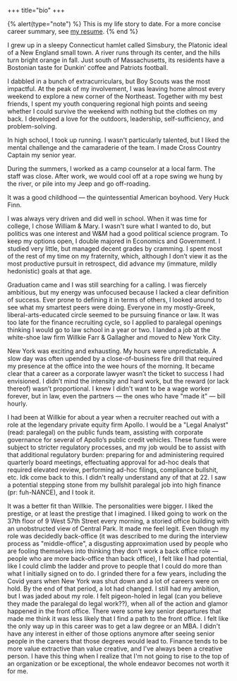 +++
title="bio"
+++

{% alert(type="note") %}
This is my life story to date. For a more concise career summary, see <a href="/Eric%20Barch%20Resume.pdf">my resume</a>.
{% end %}

I grew up in a sleepy Connecticut hamlet called Simsbury, the Platonic ideal of a New England small town. A river runs through its center, and the hills turn bright orange in fall. Just south of Massachusetts, its residents have a Bostonian taste for Dunkin’ coffee and Patriots football.

I dabbled in a bunch of extracurriculars, but Boy Scouts was the most impactful. At the peak of my involvement, I was leaving home almost every weekend to explore a new corner of the Northeast. Together with my best friends, I spent my youth conquering regional high points and seeing whether I could survive the weekend with nothing but the clothes on my back. I developed a love for the outdoors, leadership, self-sufficiency, and problem-solving.

In high school, I took up running. I wasn't particularly talented, but I liked the mental challenge and the camaraderie of the team. I made Cross Country Captain my senior year.

During the summers, I worked as a camp counselor at a local farm. The staff was close. After work, we would cool off at a rope swing we hung by the river, or pile into my Jeep and go off-roading.

It was a good childhood — the quintessential American boyhood. Very Huck Finn.

I was always very driven and did well in school. When it was time for college, I chose William & Mary. I wasn't sure what I wanted to do, but politics was one interest and W&M had a good political science program. To keep my options open, I double majored in Economics and Government. I studied very little, but managed decent grades by cramming. I spent most of the rest of my time on my fraternity, which, although I don’t view it as the most productive pursuit in retrospect, did advance my (immature, mildly hedonistic) goals at that age.

Graduation came and I was still searching for a calling. I was fiercely ambitious, but my energy was unfocused because I lacked a clear definition of success. Ever prone to defining it in terms of others, I looked around to see what my smartest peers were doing. Everyone in my mostly-Greek, liberal-arts-educated circle seemed to be pursuing finance or law. It was too late for the finance recruiting cycle, so I applied to paralegal openings thinking I would go to law school in a year or two. I landed a job at the white-shoe law firm Willkie Farr & Gallagher and moved to New York City.

New York was exciting and exhausting. My hours were unpredictable. A slow day was often upended by a close-of-business fire drill that required my presence at the office into the wee hours of the morning. It became clear that a career as a corporate lawyer wasn’t the ticket to success I had envisioned. I didn’t mind the intensity and hard work, but the reward (or lack thereof) wasn’t proportional. I knew I didn't want to be a wage worker forever, but in law, even the partners — the ones who have "made it" — bill hourly.

I had been at Willkie for about a year when a recruiter reached out with a role at the legendary private equity firm Apollo. I would be a "Legal Analyst" (read: paralegal) on the public funds team, assisting with corporate governance for several of Apollo’s public credit vehicles. These funds were subject to stricter regulatory processes, and my job would be to assist with that additional regulatory burden: preparing for and administering required quarterly board meetings, effectuating approval for ad-hoc deals that required elevated review, performing ad-hoc filings, compliance bullshit, etc. Idk come back to this. I didn't really understand any of that at 22. I saw a potential stepping stone from my bullshit paralegal job into high finance  (pr: fuh-NANCE), and I took it.

It was a better fit than Willkie. The personalities were bigger. I liked the prestige, or at least the prestige that I imagined. I liked going to work on the 37th floor of 9 West 57th Street every morning, a storied office building with an unobstructed view of Central Park. It made me feel legit. Even though my role was decidedly back-office (it was described to me during the interview process as "middle-office", a disgusting approximation used by people who are fooling themselves into thinking they don't work a back office role — people who are more back-office than back office), I felt like I had potential, like I could climb the ladder and prove to people that I could do more than what I initially signed on to do. I grinded there for a few years, including the Covid years when New York was shut down and a lot of careers were on hold. By the end of that period, a lot had changed. I still had my ambition, but I was jaded about my role. I felt pigeon-holed in legal (can you believe they made the paralegal do legal work??), when all of the action and glamor happened in the front office. There were some key senior departures that made me think it was less likely that I find a path to the front office. I felt like the only way up in this career was to get a law degree or an MBA. I didn't have any interest in either of those options anymore after seeing senior people in the careers that those degrees would lead to. Finance tends to be more value extractive than value creative, and I've always been a creative person. I have this thing when I realize that I'm not going to rise to the top of an organization or be exceptional, the whole endeavor becomes not worth it for me.
